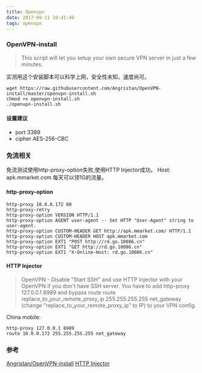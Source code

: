 ```yaml
---
title: Openvpn
date: 2017-09-11 19:41:49
tags: openvpn
---
```

### OpenVPN-install
> This script will let you setup your own secure VPN server in just a few minutes.

实测用这个安装脚本可以科学上网，安全性未知，速度尚可。
<!--more-->
```
wget https://raw.githubusercontent.com/Angristan/OpenVPN-install/master/openvpn-install.sh  
chmod +x openvpn-install.sh
./openvpn-install.sh
```
#### 设置建议
* port 3389
* cipher AES-256-CBC

### 免流相关
免流测试使用http-proxy-option失败,使用HTTP Injector成功。
Host: apk.mmarket.com  每天可以领1G的流量。
#### http-proxy-option
```
http-proxy 10.0.0.172 80
http-proxy-retry
http-proxy-option VERSION HTTP/1.1
http-proxy-option AGENT user-agent -- Set HTTP "User-Agent" string to user-agent.
http-proxy-option CUSTOM-HEADER GET http://apk.mmarket.com/ HTTP/1.1
http-proxy-option CUSTOM-HEADER HOST apk.mmarket.com
http-proxy-option EXT1 "POST http://rd.go.10086.cn"
http-proxy-option EXT1 "GET http://rd.go.10086.cn"
http-proxy-option EXT1 "X-Online-Host: rd.go.10086.cn"
```
#### HTTP Injector
> OpenVPN - Disable "Start SSH" and use HTTP Injector with your OpenVPN if you don't have SSH server.
You have to add http-proxy 127.0.0.1 8989 and bypass route route replace_to_your_remote_proxy_ip 255.255.255.255 net_gateway (change "replace_to_your_remote_proxy_ip" to IP) to your VPN config.

China mobile:
```
http-proxy 127.0.0.1 8989
route 10.0.0.172 255.255.255.255 net_gateway
```

### 参考
[Angristan/OpenVPN-install](https://github.com/Angristan/OpenVPN-install)
[HTTP Injector](https://apps.evozi.com/httpinjector/)